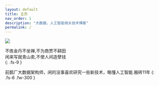 ```yaml
---
layout: default
title: 主页
nav_order: 1
description: "大数据，人工智能相关技术博客"
permalink: /
---
```

![](../../assets/images/haibian.jpg)

不炼金丹不坐禅,不为商贾不耕田<br/>
闲来写就青山卖,不使人间造孽钱<br/>
{: .fs-9 }

前鹅厂大数据架构师，闲的没事喜欢研究一些新技术，略懂人工智能.搬砖11年
{: .fs-6 .fw-300 }





